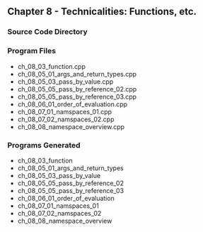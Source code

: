 ## Chapter 8 - Technicalities: Functions, etc.
### Source Code Directory

### Program Files
* ch\_08\_03\_function.cpp
* ch\_08\_05\_01\_args\_and\_return\_types.cpp
* ch\_08\_05\_03\_pass\_by\_value.cpp
* ch\_08\_05\_05\_pass\_by\_reference\_02.cpp
* ch\_08\_05\_05\_pass\_by\_reference\_03.cpp
* ch\_08\_06\_01\_order\_of\_evaluation.cpp
* ch\_08\_07\_01\_namspaces\_01.cpp
* ch\_08\_07\_02\_namspaces\_02.cpp
* ch\_08\_08\_namespace\_overview.cpp 

### Programs Generated
* ch\_08\_03\_function
* ch\_08\_05\_01\_args\_and\_return\_types
* ch\_08\_05\_03\_pass\_by\_value
* ch\_08\_05\_05\_pass\_by\_reference\_02
* ch\_08\_05\_05\_pass\_by\_reference\_03
* ch\_08\_06\_01\_order\_of\_evaluation
* ch\_08\_07\_01\_namspaces\_01
* ch\_08\_07\_02\_namspaces\_02
* ch\_08\_08\_namespace\_overview
